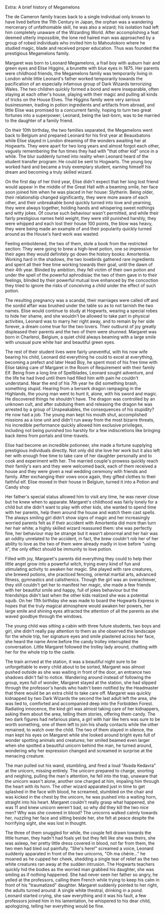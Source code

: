 Extra: A brief history of Megamelons

The de Cameron family traces back to a single individual only known to have lived before the 11th Century in Japan, the orphan was a wandering mercenary of unfathomable skill, he was also a wizard; his isolation had left him completely unaware of the Wizarding World.
After accomplishing a feat deemed utterly impossible, the lone red haired man was approached by a group of robed individuals who invited him to Mahoutokoro where he studied magic, blade and received proper education. Thus was founded the prestigious Megamelons family.

Margaret was born to Leonard Megamelons, a frail boy with auburn hair and green eyes and Elise Higgins, a brunette with blue eyes in 1875.
Her parents were childhood friends, the Megamelons family was temporarily living in London while little Leonard's father worked temporarily towards the pacification of an especially infamous group of Dark Wizards terrorizing Wales.
The two children quickly formed a bond and were inseparable, often staying at each other's house, playing with their magic and pulling all kinds of tricks on the House Elves.
The Higgins family were very serious businessmen, trading in potion ingredients and artifacts from abroad, and little Elise was promised to a concurrent family, hoping to turn two great fortunes into a superpower; Leonard, being the last-born, was to be married to the daughter of a family friend.

On their 10th birthday, the two families separated, the Megamelons went back to Belgium and prepared Leonard for his first year at Beauxbatons while Elise stayed in London dreaming of the wonders awaiting her at Hogwarts.
They were apart for two long years and almost forgot each other, vaguely remembering the fun times they had with "that other kid" once in a while.
The blur suddenly turned into reality when Leonard heard of the student transfer program: He could be sent to Hogwarts.
The young boy worked hard and became a truly exemplary student, earning himself his dream and becoming a truly skilled wizard.

On the first day of her third year, Elise didn't expect that her long lost friend would appear in the middle of the Great Hall with a beaming smile, her face soon joined him when he was placed in her house: Slytherin.
Being older, their relationship changed significantly, they were more aware of each other, and their unbreakable bond quickly turned into love and yearning, they were always together, holding hands and whispering sweet nothings and witty jokes.
Of course such behaviour wasn't permitted, and while their fairly prestigious names held weight, they were still punished harshly, they were whipped and each lost their house 100 points, the blow was heavy, they were being made an example of and their popularity quickly turned around as the House's hard work was wasted.

Feeling emboldened, the two of them, stole a book from the restricted section: They were going to brew a high-level potion, one so impressive for their ages they would definitely go down the history books: Amortentia.
Working hard in the shadows, the two lovebirds gathered rare ingredients and spent all their free time working towards their goal, until the dawn of their 4th year.
Blinded by ambition, they fell victim of their own potion and under the spell of the powerful aphrodisiac the two of them gave in to their feelings, blinded by their powerful mutual love enhanced by the concoction they tried to ignore the risks of conceiving a child under the effect of such potion.

The resulting pregnancy was a scandal, their marriages were called off and the sordid affair was brushed under the table so as to not tarnish the two names.
Elise would continue to study at Hogwarts, wearing a special robes to hide her shame, and she wouldn't be allowed to take part in physical activities, Leonard was to marry her right away, and to remain by her side forever, a dream come true for the two lovers.
Their outburst of joy greatly displeased their parents and the two of them were shunned.
Margaret was born in Charleroi, Belgium, a quiet child always beaming with a large smile with unusual pure white hair and beautiful green eyes.

The rest of their student lives were fairly uneventful, with his now wife bearing his child, Leonard did everything he could to excel at everything, becoming a prefect and later Head Boy, he spent most of his free time with Elise taking care of  Margaret in the Room of Requirement with their family Elf.
Being from a long line of Spellblades, Leonard sought adventure, and the life he had lived until them had filled him with pain he couldn't understand.
Near the end of his 7th year he did something brash, something stupid. Hearing from a berserk dragon rampaging in the Highlands, the young man went to hunt it, alone, with his sword and magic.
He discovered things he shouldn't have. The dragon was controlled by an unknown cult, and after subduing them and releasing the dragon he was arrested by a group of Unspeakables, the consequences of his stupidity? He now had a job.
The young man kept his mouth shut, accomplished missions as a lone unit and didn't run away from the most bizarre threats, his incredible performance quickly allowed him exclusive privileges, including not being punished too harshly for a few indiscretions like bringing back items from portals and time-travels.

Elise had become an incredible potioneer, she made a fortune supplying prestigious individuals directly. Not only did she love her work but it also left her with enough free time  to take care of her daughter personally and to cook and experiment with her.
The married couple's prowess quickly reach their family's ears and they were welcomed back, each of them received a house and they were given a real wedding ceremony with friends and family. After exchanging their vows once again, they gifted clothes to their faithful elf.
Elise moved in their house in Belgium, turned it into a Potion and Candy shop

Her father's special status allowed him to visit any time, he was never close but he knew when to apparate. Margaret's childhood was fairly lonely for a child but she didn't want to play with other kids, she wanted to spend time with her parents, help them around the house and watch them cast spells.
The always smiling girl didn't show signs of magic and her increasingly worried parents felt as if their accident with Amortentia did more than turn her hair white; a highly skilled wizard reassured them: she was perfectly fine, her behaviour may be strange but it wasn't abnormal and her hair was an oddity unrelated to the accident, in fact, the brew couldn't rob her of her ability to love as the two of them were already madly in love before "using it", the only effect should be immunity to love potion.

Filled with joy, Margaret's parents did everything they could to help their little angel grow into a powerful witch, trying every kind of fun and stimulating activity to awaken her magic. She played with rare creatures, she brewed potions, she practiced fencing, oriental martial arts, advanced fitness, gymnastics and calisthenics.
Though the girl was an overachiever, they still couldn't get her to manifest her magic, she made a few friends with her beautiful smile and happy, full of jokes behaviour but the friendships didn't last when the other kids realized she was a potential squib.
On her 11th birthday she was made to board the Hogwarts Express in hopes that the truly magical atmosphere would awaken her powers, her large smile and shining eyes attracted the attention of all the parents as she waved goodbye through the windows.

The young child was sitting a cabin with three future students, two boys and girl, she didn't really pay attention to them as she observed the landscape for the whole trip, her signature eyes and smile plastered across her face, she heard the name Anne before the candy trolley interrupted the conversation.
Little Margaret followed the trolley lady around, chatting with her for the whole trip to the castle.

The train arrived at the station, it was a beautiful night sure to be unforgettable to every child about to be sorted, Margaret was almost pushed outside as she was waiting in front of the door, an entrance two shadows didn't fail to notice.
Wandering around instead of following the group, eyes full of wonder, Margaret stayed at the station, she had slipped through the professor's hands who hadn't been notified by the Headmaster that there would be an extra child to take care off.
Margaret was quickly kidnapped by two Dark Wizards the second the last adult left the area, she was lied to, comforted and accompanied deep into the Forbidden Forest.
Radiating innocence, the kind girl was almost taking care of her kidnappers, asking them about the area, telling them stories, offering them candy.
The two dark figures had nefarious plans, a girl with hair like hers was sure to be worth something, one of them left to join his shady contacts while the other remained, to watch over the child.
The two of them stayed in silence, the man kept his eyes on Margaret while she looked around bright eyes full of wonder spotting animals and creatures; her smiled beamed even larger when she spotted a beautiful unicorn behind the man, he turned around, wondering why her expression changed and screamed in surprise at the menacing creature.

The man pulled out his wand, stumbling, and fired a loud "Avada Kedavra" at the unicorn, missing entirely. The unicorn prepared to charge, snorting and neighing, pulling the man's attention, he fell into the trap, unaware that the unicorn wasn't alone, another one charged at him, impaling him through the heart with its horn.
The other wizard apparated just in time to get splashed in the face with blood, he screamed, stumbled on the chair and was kicked in the chest by the unicorn, he was pushed into a waiting horn, straight into his heart.
Margaret couldn't really grasp what happened, she was 11 and knew unicorn weren't bad, so why did they kill the two nice men? Why was she covered in blood?
The unicorns walked calmly towards her, nuzzling her face and sitting beside her, she felt at peace despite the horrifying sight, she was lost in thought.

The three of them snuggled for while, the couple felt drawn towards the little human, they hadn't had foals yet but they felt like she was theirs, she was asleep, her pretty little dress covered in blood, not far from them, the two men had bled out painfully.
"She's here!" screamed a voice, Leonard suddenly apparated in front of the two unicorns, "Oh ma chérie..." he moaned as he cupped her cheek, shedding a single tear of relief as the two white creatures ran away at the sudden intrusion.
The Hogwarts teachers quickly hid the bodies as the worried man grabbed his daughter, she was smiling as if nothing happened.
She had never seen her father so angry, he yelled at the professors, calling them French while trying to keep his calm in front of his "traumatized" daughter.
Margaret suddenly pointed to her right, the adults turned around: A single white thestral, drinking in a pond.
Leonard started crying, she saw everything and it was his fault, a few professors joined him in his lamentation, he whispered to his dear child, apologizing, telling her everything would be fine.
